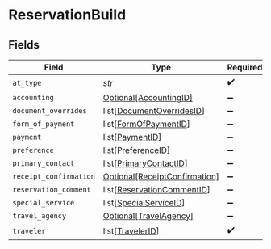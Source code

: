 # ReservationBuild


## Fields

| Field                                                                       | Type                                                                        | Required                                                                    | Description                                                                 | Example                                                                     |
| --------------------------------------------------------------------------- | --------------------------------------------------------------------------- | --------------------------------------------------------------------------- | --------------------------------------------------------------------------- | --------------------------------------------------------------------------- |
| `at_type`                                                                   | *str*                                                                       | :heavy_check_mark:                                                          | N/A                                                                         | ReservationBuildFromCatalogOfferings                                        |
| `accounting`                                                                | [Optional[AccountingID]](../../models/shared/accountingid.md)               | :heavy_minus_sign:                                                          | N/A                                                                         |                                                                             |
| `document_overrides`                                                        | list[[DocumentOverridesID](../../models/shared/documentoverridesid.md)]     | :heavy_minus_sign:                                                          | N/A                                                                         |                                                                             |
| `form_of_payment`                                                           | list[[FormOfPaymentID](../../models/shared/formofpaymentid.md)]             | :heavy_minus_sign:                                                          | N/A                                                                         |                                                                             |
| `payment`                                                                   | list[[PaymentID](../../models/shared/paymentid.md)]                         | :heavy_minus_sign:                                                          | N/A                                                                         |                                                                             |
| `preference`                                                                | list[[PreferenceID](../../models/shared/preferenceid.md)]                   | :heavy_minus_sign:                                                          | N/A                                                                         |                                                                             |
| `primary_contact`                                                           | list[[PrimaryContactID](../../models/shared/primarycontactid.md)]           | :heavy_minus_sign:                                                          | N/A                                                                         |                                                                             |
| `receipt_confirmation`                                                      | [Optional[ReceiptConfirmation]](../../models/shared/receiptconfirmation.md) | :heavy_minus_sign:                                                          | N/A                                                                         |                                                                             |
| `reservation_comment`                                                       | list[[ReservationCommentID](../../models/shared/reservationcommentid.md)]   | :heavy_minus_sign:                                                          | N/A                                                                         |                                                                             |
| `special_service`                                                           | list[[SpecialServiceID](../../models/shared/specialserviceid.md)]           | :heavy_minus_sign:                                                          | N/A                                                                         |                                                                             |
| `travel_agency`                                                             | [Optional[TravelAgency]](../../models/shared/travelagency.md)               | :heavy_minus_sign:                                                          | N/A                                                                         |                                                                             |
| `traveler`                                                                  | list[[TravelerID](../../models/shared/travelerid.md)]                       | :heavy_check_mark:                                                          | N/A                                                                         |                                                                             |